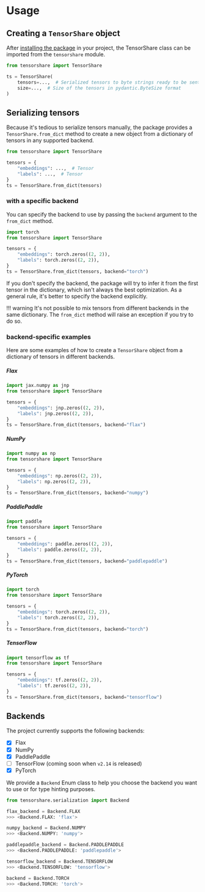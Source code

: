 # Usage

## Creating a `TensorShare` object

After [installing the package](../installation) in your project, the TensorShare class can be imported from the
`tensorshare` module.

```python
from tensorshare import TensorShare

ts = TensorShare(
    tensors=...,  # Serialized tensors to byte strings ready to be sent
    size=...,  # Size of the tensors in pydantic.ByteSize format
)
```

## Serializing tensors

Because it's tedious to serialize tensors manually, the package provides a `TensorShare.from_dict` method to create
a new object from a dictionary of tensors in any supported backend.

```python
from tensorshare import TensorShare

tensors = {
    "embeddings": ...,  # Tensor
    "labels": ...,  # Tensor
}
ts = TensorShare.from_dict(tensors)
```

### with a specific backend

You can specify the backend to use by passing the `backend` argument to the `from_dict` method.

```python
import torch
from tensorshare import TensorShare

tensors = {
    "embeddings": torch.zeros((2, 2)),
    "labels": torch.zeros((2, 2)),
}
ts = TensorShare.from_dict(tensors, backend="torch")
```

If you don't specify the backend, the package will try to infer it from the first tensor in the dictionary, which
isn't always the best optimization. As a general rule, it's better to specify the backend explicitly.

!!! warning
    It's not possible to mix tensors from different backends in the same dictionary.
    The `from_dict` method will raise an exception if you try to do so.

### backend-specific examples

Here are some examples of how to create a `TensorShare` object from a dictionary of tensors in different backends.

##### Flax

```python
import jax.numpy as jnp
from tensorshare import TensorShare

tensors = {
    "embeddings": jnp.zeros((2, 2)),
    "labels": jnp.zeros((2, 2)),
}
ts = TensorShare.from_dict(tensors, backend="flax")
```

##### NumPy

```python
import numpy as np
from tensorshare import TensorShare

tensors = {
    "embeddings": np.zeros((2, 2)),
    "labels": np.zeros((2, 2)),
}
ts = TensorShare.from_dict(tensors, backend="numpy")
```

##### PaddlePaddle

```python
import paddle
from tensorshare import TensorShare

tensors = {
    "embeddings": paddle.zeros((2, 2)),
    "labels": paddle.zeros((2, 2)),
}
ts = TensorShare.from_dict(tensors, backend="paddlepaddle")
```

##### PyTorch

```python
import torch
from tensorshare import TensorShare

tensors = {
    "embeddings": torch.zeros((2, 2)),
    "labels": torch.zeros((2, 2)),
}
ts = TensorShare.from_dict(tensors, backend="torch")
```

##### TensorFlow

```python
import tensorflow as tf
from tensorshare import TensorShare

tensors = {
    "embeddings": tf.zeros((2, 2)),
    "labels": tf.zeros((2, 2)),
}
ts = TensorShare.from_dict(tensors, backend="tensorflow")
```

## Backends

The project currently supports the following backends:

* [x] Flax
* [x] NumPy
* [x] PaddlePaddle
* [ ] TensorFlow (coming soon when `v2.14` is released)
* [x] PyTorch

We provide a `Backend` Enum class to help you choose the backend you want to use or for type hinting purposes.

```python
from tensorshare.serialization import Backend

flax_backend = Backend.FLAX
>>> <Backend.FLAX: 'flax'>

numpy_backend = Backend.NUMPY
>>> <Backend.NUMPY: 'numpy'>

paddlepaddle_backend = Backend.PADDLEPADDLE
>>> <Backend.PADDLEPADDLE: 'paddlepaddle'>

tensorflow_backend = Backend.TENSORFLOW
>>> <Backend.TENSORFLOW: 'tensorflow'>

backend = Backend.TORCH
>>> <Backend.TORCH: 'torch'>
```